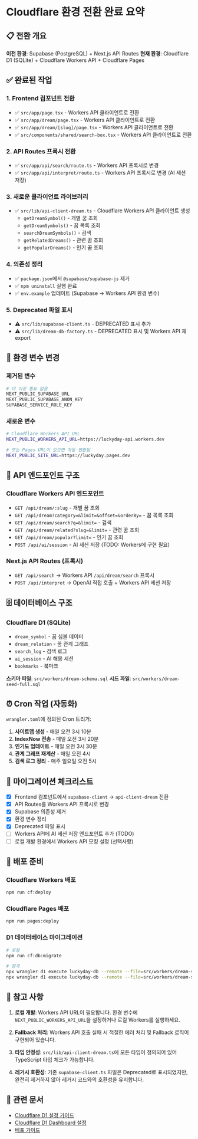 # Cloudflare 환경 전환 완료 요약

## 📋 전환 개요

**이전 환경**: Supabase (PostgreSQL) + Next.js API Routes
**현재 환경**: Cloudflare D1 (SQLite) + Cloudflare Workers API + Cloudflare Pages

## ✅ 완료된 작업

### 1. Frontend 컴포넌트 전환
- ✅ `src/app/page.tsx` - Workers API 클라이언트로 전환
- ✅ `src/app/dream/page.tsx` - Workers API 클라이언트로 전환
- ✅ `src/app/dream/[slug]/page.tsx` - Workers API 클라이언트로 전환
- ✅ `src/components/shared/search-box.tsx` - Workers API 클라이언트로 전환

### 2. API Routes 프록시 전환
- ✅ `src/app/api/search/route.ts` - Workers API 프록시로 변경
- ✅ `src/app/api/interpret/route.ts` - Workers API 프록시로 변경 (AI 세션 저장)

### 3. 새로운 클라이언트 라이브러리
- ✅ `src/lib/api-client-dream.ts` - Cloudflare Workers API 클라이언트 생성
  - `getDreamSymbol()` - 개별 꿈 조회
  - `getDreamSymbols()` - 꿈 목록 조회
  - `searchDreamSymbols()` - 검색
  - `getRelatedDreams()` - 관련 꿈 조회
  - `getPopularDreams()` - 인기 꿈 조회

### 4. 의존성 정리
- ✅ `package.json`에서 `@supabase/supabase-js` 제거
- ✅ `npm uninstall` 실행 완료
- ✅ `env.example` 업데이트 (Supabase → Workers API 환경 변수)

### 5. Deprecated 파일 표시
- ⚠️ `src/lib/supabase-client.ts` - DEPRECATED 표시 추가
- ⚠️ `src/lib/dream-db-factory.ts` - DEPRECATED 표시 및 Workers API 재export

## 🔧 환경 변수 변경

### 제거된 변수
```bash
# 더 이상 필요 없음
NEXT_PUBLIC_SUPABASE_URL
NEXT_PUBLIC_SUPABASE_ANON_KEY
SUPABASE_SERVICE_ROLE_KEY
```

### 새로운 변수
```bash
# Cloudflare Workers API URL
NEXT_PUBLIC_WORKERS_API_URL=https://luckyday-api.workers.dev

# 또는 Pages URL이 있으면 자동 변환됨
NEXT_PUBLIC_SITE_URL=https://luckyday.pages.dev
```

## 📡 API 엔드포인트 구조

### Cloudflare Workers API 엔드포인트
- `GET /api/dream/:slug` - 개별 꿈 조회
- `GET /api/dream?category=&limit=&offset=&orderBy=` - 꿈 목록 조회
- `GET /api/dream/search?q=&limit=` - 검색
- `GET /api/dream/related?slug=&limit=` - 관련 꿈 조회
- `GET /api/dream/popular?limit=` - 인기 꿈 조회
- `POST /api/ai/session` - AI 세션 저장 (TODO: Workers에 구현 필요)

### Next.js API Routes (프록시)
- `GET /api/search` → Workers API `/api/dream/search` 프록시
- `POST /api/interpret` → OpenAI 직접 호출 + Workers API 세션 저장

## 🗄️ 데이터베이스 구조

### Cloudflare D1 (SQLite)
- `dream_symbol` - 꿈 심볼 데이터
- `dream_relation` - 꿈 관계 그래프
- `search_log` - 검색 로그
- `ai_session` - AI 해몽 세션
- `bookmarks` - 북마크

**스키마 파일**: `src/workers/dream-schema.sql`
**시드 파일**: `src/workers/dream-seed-full.sql`

## ⏰ Cron 작업 (자동화)

`wrangler.toml`에 정의된 Cron 트리거:

1. **사이트맵 생성** - 매일 오전 3시 10분
2. **IndexNow 전송** - 매일 오전 3시 20분
3. **인기도 업데이트** - 매일 오전 3시 30분
4. **관계 그래프 재계산** - 매일 오전 4시
5. **검색 로그 정리** - 매주 일요일 오전 5시

## 🔄 마이그레이션 체크리스트

- [x] Frontend 컴포넌트에서 `supabase-client` → `api-client-dream` 전환
- [x] API Routes를 Workers API 프록시로 변경
- [x] Supabase 의존성 제거
- [x] 환경 변수 정리
- [x] Deprecated 파일 표시
- [ ] Workers API에 AI 세션 저장 엔드포인트 추가 (TODO)
- [ ] 로컬 개발 환경에서 Workers API 모킹 설정 (선택사항)

## 🚀 배포 준비

### Cloudflare Workers 배포
```bash
npm run cf:deploy
```

### Cloudflare Pages 배포
```bash
npm run pages:deploy
```

### D1 데이터베이스 마이그레이션
```bash
# 로컬
npm run cf:db:migrate

# 원격
npx wrangler d1 execute luckyday-db --remote --file=src/workers/dream-schema.sql
npx wrangler d1 execute luckyday-db --remote --file=src/workers/dream-seed-full.sql
```

## 📝 참고 사항

1. **로컬 개발**: Workers API URL이 필요합니다. 환경 변수에 `NEXT_PUBLIC_WORKERS_API_URL`을 설정하거나 로컬 Workers를 실행하세요.

2. **Fallback 처리**: Workers API 호출 실패 시 적절한 에러 처리 및 Fallback 로직이 구현되어 있습니다.

3. **타입 안정성**: `src/lib/api-client-dream.ts`에 모든 타입이 정의되어 있어 TypeScript 타입 체크가 가능합니다.

4. **레거시 호환성**: 기존 `supabase-client.ts` 파일은 Deprecated로 표시되었지만, 완전히 제거하지 않아 레거시 코드와의 호환성을 유지합니다.

## 🔗 관련 문서

- [Cloudflare D1 설정 가이드](./CLOUDFLARE_D1_SETUP.md)
- [Cloudflare D1 Dashboard 설정](./D1_DASHBOARD_SETUP.md)
- [배포 가이드](./DEPLOYMENT.md)

